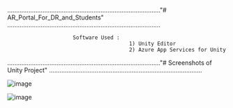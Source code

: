 ......................................................................................."# AR_Portal_For_DR_and_Students" .......................................................................................

                         Software Used :
                                           1) Unity Editor
                                           2) Azure App Services for Unity

......................................................................................."# Screenshots of Unity Project" .......................................................................................

![image](https://github.com/sanket9006/MishMash-Online-Hackathon-AR_Portal_For_Dr_and_Students/blob/master/Assets/Prefabs/1.PNG)

![image](https://github.com/sanket9006/MishMash-Online-Hackathon-AR_Portal_For_Dr_and_Students/blob/master/Assets/Prefabs/2.PNG)

